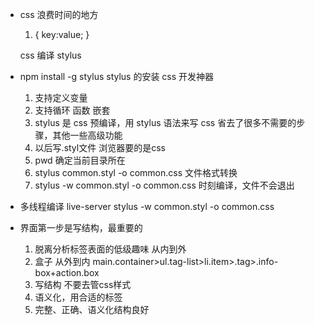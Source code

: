 - css 浪费时间的地方
    1. {
        key:value;
    }

    css 编译 stylus

- npm install -g stylus stylus 的安装 css 开发神器
    1. 支持定义变量
    2. 支持循环 函数 嵌套
    3. stylus 是 css 预编译，用 stylus 语法来写 css 省去了很多不需要的步骤，其他一些高级功能
    4. 以后写.styl文件 浏览器要的是css
    5. pwd 确定当前目录所在
    6. stylus common.styl -o common.css 文件格式转换
    7. stylus -w common.styl -o common.css 时刻编译，文件不会退出

- 多线程编译
    live-server
    stylus -w common.styl -o common.css

- 界面第一步是写结构，最重要的
    1. 脱离分析标签表面的低级趣味 从内到外
    2. 盒子 从外到内
    main.container>ul.tag-list>li.item>.tag>.info-box+action.box
    3. 写结构 不要去管css样式
    4. 语义化，用合适的标签
    5. 完整、正确、语义化结构良好